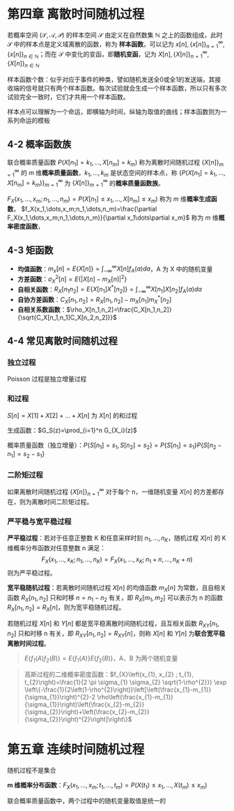 # 第四章 离散时间随机过程

若概率空间 $(\mathcal{S, A, P})$ 的样本空间 $\mathcal{S}$ 由定义在自然数集 $\mathbb{N}$ 之上的函数组成，此时 $\mathcal{S}$ 中的样本点是定义域离散的函数，称为 **样本函数**，可以记为 $x[n], \{x[n]\}^\infty_{n=1}, \{x[n]\}_{n\in\mathbb{N}}$；而在 $\mathcal{S}$ 中变化的变函，即**随机变函**，记为 $X[n], \{X[n]\}^\infty_{n=1}, \{X[n]\}_{n\in\mathbb{N}}$

样本函数个数：似乎对应于事件的种类，譬如随机发送全0或全1的发送端，其接收端的信号就只有两个样本函数。每次试验就会生成一个样本函数，所以只有多次试验完全一致时，它们才共用一个样本函数。

样本点可以理解为一个命运，即横轴为时间，纵轴为取值的曲线；样本函数则为一系列命运的模板

## 4-2 概率函数族

联合概率质量函数 $P(X[n_1]=k_1,\dots,X[n_m]=k_m)$ 称为离散时间随机过程 $\{X[n]\}^\infty_{m=1}$ 的 $m$ 维**概率质量函数**，$k_1,\dots,k_m$ 是状态空间的样本点，称 $\{P(X[n_1]=k_1,\dots,X[n_m]=k_m)\}^\infty_{m=1}$ 为 $\{X[n]\}^\infty_{m=1}$ 的**概率质量函数族**。

$F_X(x_1,\dots,x_m;n_1,\dots,n_m)=P(X[n_1]\leq x_1,\dots,X[n_m]\leq x_m)$ 称为 $m$ 维**概率生成函数**，
$f_X(x_1,\dots,x_m;n_1,\dots,n_m)=\frac{\partial F_X(x_1,\dots,x_m;n_1,\dots,n_m)}{\partial x_1\dots\partial x_m}$ 称为 $m$ 维**概率密度函数**，

## 4-3 矩函数

- **均值函数**：$m_x[n]=E\{X[n]\}=\int^\infty_{-\infty}X[n]f_A(a)da$，A 为 X 中的随机变量
- **方差函数**：$\sigma^2_X[n]=E\{|X[n]-m_X[n]|^2\}$
- **自相关函数**：$R_X[n_1 n_2]=E\{X[n_1]X^*[n_2]\}=\int^\infty_{-\infty}X[n_1]X[n_2]f_A(a)da$
- **自协方差函数**：$C_X[n_1,n_2]=R_X[n_1,n_2]-m_X[n_1]m_X^*[n_2]$
- **自相关系数函数**：$\rho_X[n_1,n_2]=\frac{C_X[n_1,n_2]}{\sqrt{C_X[n_1,n_1]C_X[n_2,n_2]}}$

## 4-4 常见离散时间随机过程

### 独立过程

Poisson 过程是独立增量过程

### 和过程

$S[n]=X[1]+X[2]+\dots+X[n]$ 为 $X[n]$ 的和过程

生成函数：$G_S(z)=\prod_{i=1}^n G_{X_i}(z)$

概率质量函数（独立增量）：$P\{S[n_1]=s_1,S[n_2]=s_2\}=P\{S[n_1]=s_1\}P\{S[n_2-n_1]=s_2-s_1\}$

### 二阶矩过程

如果离散时间随机过程 $\{X[n]\}^\infty_{n=1}$ 对于每个 n，一维随机变量 $X[n]$ 的方差都存在，则为离散时间二阶矩过程。

### 严平稳与宽平稳过程

**严平稳过程**：若对于任意正整数 K 和任意采样时刻 $n_1,\dots,n_K$，随机过程 $X[n]$ 的 K 维概率分布函数对任意整数 n 满足：
$$F_X(x_1,\dots,x_K;n_1,\dots,n_K)=F_X(x_1,\dots,x_K;n_1+n,\dots,n_K+n)$$
    则为严平稳过程。

**宽平稳随机过程**：若离散时间随机过程 $X[n]$ 的均值函数 $m_X[n]$ 为常数，且自相关函数 $R_X[n_1,n_2]$ 只和时移 $n=n_1-n_2$ 有关，即 $R_X[m_1,m_2]$ 可以表示为 n 的函数 $R_X[n_1,n_2]=R_X[n]$，则为宽平稳随机过程。

若随机过程 $X[n]$ 和 $Y[n]$ 都是宽平稳离散时间随机过程，且互相关函数 $R_{XY}[n_1,n_2]$ 只和时移 n 有关，即 $R_{XY}[n_1,n_2]=R_{XY}[n]$，则称 $X[n]$ 和 $Y[n]$ 为**联合宽平稳离散时间过程**。

> $E\{f_1(A)f_2(B)\}=E\{f_1(A)\}E\{f_2(B)\}$，A、B 为两个随机变量

> 高斯过程的二维概率密度函数：$f_{X}\left(x_{1}, x_{2} ; t_{1}, t_{2}\right)=\frac{1}{2 \pi \sigma_{1} \sigma_{2} \sqrt{1-\rho^{2}}} \exp \left\{-\frac{1}{2\left(1-\rho^{2}\right)}\left[\left(\frac{x_{1}-m_{1}}{\sigma_{1}}\right)^{2}-2 \rho\left(\frac{x_{1}-m_{1}}{\sigma_{1}}\right)\left(\frac{x_{2}-m_{2}}{\sigma_{2}}\right)+\left(\frac{x_{2}-m_{2}}{\sigma_{2}}\right)^{2}\right]\right\}$

# 第五章 连续时间随机过程

随机过程不是集合

**m 维概率分布函数**：$F_X(x_1,\dots,x_m;t_1,\dots,t_m)=P(X(t_1)\leq x_1,\dots,X(t_m)\leq x_m)$

联合概率质量函数中，两个过程中的随机变量取值是统一的
